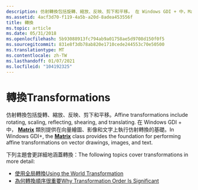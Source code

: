 ```yaml
---
description: 仿射轉換包括旋轉、縮放、反映、剪下和平移。 在 Windows GDI + 中，Matrix 類別提供在向量繪圖、影像和文字上執行仿射轉換的基礎。
ms.assetid: 4acf3d70-f119-4a5b-a20d-8adea453556f
title: 轉換
ms.topic: article
ms.date: 05/31/2018
ms.openlocfilehash: 5b93088913fc794ab9a01758ae5d9708d150f0f5
ms.sourcegitcommit: 831e8f3db78ab820e1710cede244553c70e50500
ms.translationtype: MT
ms.contentlocale: zh-TW
ms.lasthandoff: 01/07/2021
ms.locfileid: "104192325"
---
```

# <a name="transformations"></a><span data-ttu-id="f3306-104">轉換</span><span class="sxs-lookup"><span data-stu-id="f3306-104">Transformations</span></span>

<span data-ttu-id="f3306-105">仿射轉換包括旋轉、縮放、反映、剪下和平移。</span><span class="sxs-lookup"><span data-stu-id="f3306-105">Affine transformations include rotating, scaling, reflecting, shearing, and translating.</span></span> <span data-ttu-id="f3306-106">在 Windows GDI + 中， [**Matrix**](/windows/desktop/api/gdiplusmatrix/nl-gdiplusmatrix-matrix) 類別提供在向量繪圖、影像和文字上執行仿射轉換的基礎。</span><span class="sxs-lookup"><span data-stu-id="f3306-106">In Windows GDI+, the [**Matrix**](/windows/desktop/api/gdiplusmatrix/nl-gdiplusmatrix-matrix) class provides the foundation for performing affine transformations on vector drawings, images, and text.</span></span>

<span data-ttu-id="f3306-107">下列主題會更詳細地涵蓋轉換：</span><span class="sxs-lookup"><span data-stu-id="f3306-107">The following topics cover transformations in more detail:</span></span>

-   [<span data-ttu-id="f3306-108">使用全局轉換</span><span class="sxs-lookup"><span data-stu-id="f3306-108">Using the World Transformation</span></span>](-gdiplus-using-the-world-transformation-use.md)
-   [<span data-ttu-id="f3306-109">為何轉換順序很重要</span><span class="sxs-lookup"><span data-stu-id="f3306-109">Why Transformation Order Is Significant</span></span>](-gdiplus-why-transformation-order-is-significant-use.md)

 

 




